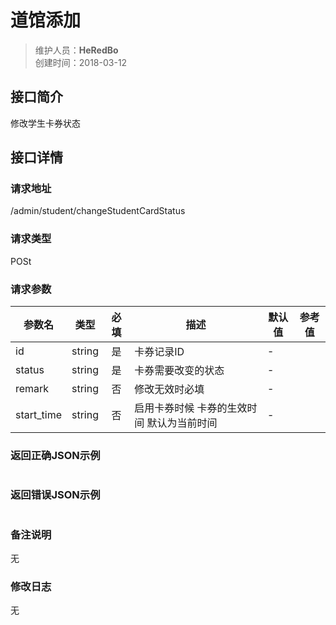 # 道馆添加
>维护人员：**HeRedBo**  
>创建时间：2018-03-12

## 接口简介
修改学生卡券状态

## 接口详情

### 请求地址
/admin/student/changeStudentCardStatus

### 请求类型
POSt
### 请求参数
| 参数名 | 类型 | 必填 | 描述 | 默认值 | 参考值 |
| --- | :---: | :---: | --- | --- | --- |
| id  | string | 是 | 卡券记录ID | - |  |
| status  | string | 是 | 卡券需要改变的状态 | - |  |
| remark  | string | 否 | 修改无效时必填 | - |  |
| start_time  | string | 否 | 启用卡券时候 卡券的生效时间 默认为当前时间  | - |  |

### 返回正确JSON示例
```javascript

```
### 返回错误JSON示例
```javascript

```

### 备注说明
无

### 修改日志
无
